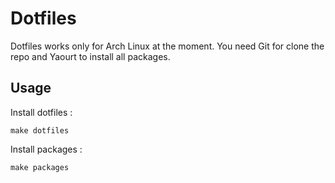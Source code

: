# Dotfiles

Dotfiles works only for Arch Linux at the moment. You need Git for clone the repo and Yaourt to install all packages.

## Usage

Install dotfiles :

```
make dotfiles
```

Install packages :

```
make packages
```